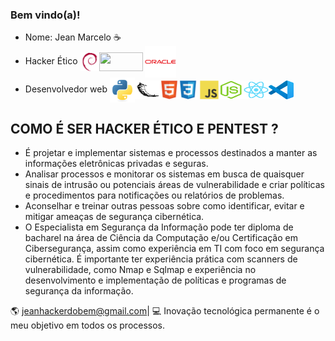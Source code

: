 ### Bem vindo(a)!
- Nome: Jean Marcelo ☕
- Hacker Ético <img align="center" width="30" height="30" src="https://raw.githubusercontent.com/devicons/devicon/master/icons/debian/debian-original.svg"><img align="center" width="70" height="30" src="https://cdn.rawgit.com/odb/official-bash-logo/master/assets/Logos/Identity/PNG/BASH_logo-transparent-bg-color.png"> <img align="center" width="50" src="https://raw.githubusercontent.com/devicons/devicon/master/icons/oracle/oracle-original.svg">
- Desenvolvedor web <img align="center" alt="Python" height="40" width="40" src="https://raw.githubusercontent.com/devicons/devicon/master/icons/python/python-original.svg"><img align="center" alt="Flask" height="30" width="40" src="https://raw.githubusercontent.com/devicons/devicon/master/icons/flask/flask-original.svg"><img align="center" alt="HTML" height="30" width="30" src="https://raw.githubusercontent.com/devicons/devicon/master/icons/html5/html5-original.svg"><img align="center" alt="CSS" height="30" width="30" src="https://raw.githubusercontent.com/devicons/devicon/master/icons/css3/css3-original.svg"> <img align="center" alt="Js" height="30" width="30" src="https://raw.githubusercontent.com/devicons/devicon/master/icons/javascript/javascript-original.svg"><img align="center" alt="Nodejs" height="30" width="40" src="https://raw.githubusercontent.com/devicons/devicon/master/icons/nodejs/nodejs-original.svg"><img align="center" alt="React" height="30" width="40" src="https://raw.githubusercontent.com/devicons/devicon/master/icons/react/react-original.svg"><img align="center" alt="Vscode" height="30" width="40" src="https://raw.githubusercontent.com/devicons/devicon/master/icons/vscode/vscode-original.svg">

## COMO É SER HACKER ÉTICO E PENTEST ?
- É projetar e implementar sistemas e processos destinados a manter as informações eletrônicas privadas e seguras. 
- Analisar processos e monitorar os sistemas em busca de quaisquer sinais de intrusão ou potenciais áreas de vulnerabilidade e criar políticas e procedimentos para notificações ou relatórios de problemas.
- Aconselhar e treinar outras pessoas sobre como identificar, evitar e mitigar ameaças de
segurança cibernética.
- O Especialista em Segurança da Informação pode ter diploma de bacharel na área de Ciência da Computação e/ou Certificação em Cibersegurança, assim como experiência em TI com foco em segurança cibernética. É importante ter experiência prática com scanners de vulnerabilidade, como Nmap e Sqlmap e experiência no desenvolvimento e implementação de políticas e programas de segurança da informação.

🌎 jeanhackerdobem@gmail.com| 💻 Inovação tecnológica permanente é o meu objetivo em todos os processos.

